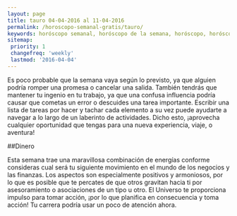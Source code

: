 ```yaml
---
layout: page
title: tauro 04-04-2016 al 11-04-2016 
permalink: /horoscopo-semanal-gratis/tauro/
keywords: horóscopo semanal, horóscopo de la semana, horóscopo, horóscopo gratis,horóscopos, horóscopo esperanza gracia, horoscopos tauro la semana, horóscopos gratis, Tarot, Astrologia, Zodíaco, tauro, horoscopo gratis
sitemap:
 priority: 1
 changefreq: 'weekly'
 lastmod: '2016-04-04'
---
```

Es poco probable que la semana vaya según lo previsto, ya que alguien podría romper una promesa o cancelar una salida. También tendrás que mantener tu ingenio en tu trabajo, ya que una confusa influencia podría causar que cometas un error o descuides una tarea importante. Escribir una lista de tareas por hacer y tachar cada elemento a su vez puede ayudarte a navegar a lo largo de un laberinto de actividades. Dicho esto, ¡aprovecha cualquier oportunidad que tengas para una nueva experiencia, viaje, o aventura!

##Dinero

Esta semana trae una maravillosa combinación de energías conforme consideras cual será tu siguiente movimiento en el mundo de los negocios y las finanzas. Los aspectos son especialmente positivos y armoniosos, por lo que es posible que te percates de que otros gravitan hacia ti por asesoramiento o asociaciones de un tipo u otro. El Universo te proporciona impulso para tomar acción, ¡por lo que planifica en consecuencia y toma acción! Tu carrera podría usar un poco de atención ahora.